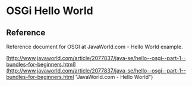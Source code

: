 # OSGi Hello World #

## Reference ##

Reference document for OSGI at JavaWorld.com - Hello World example.

[http://www.javaworld.com/article/2077837/java-se/hello--osgi--part-1--bundles-for-beginners.html](http://www.javaworld.com/article/2077837/java-se/hello--osgi--part-1--bundles-for-beginners.html "JavaWorld.com - Hello World")